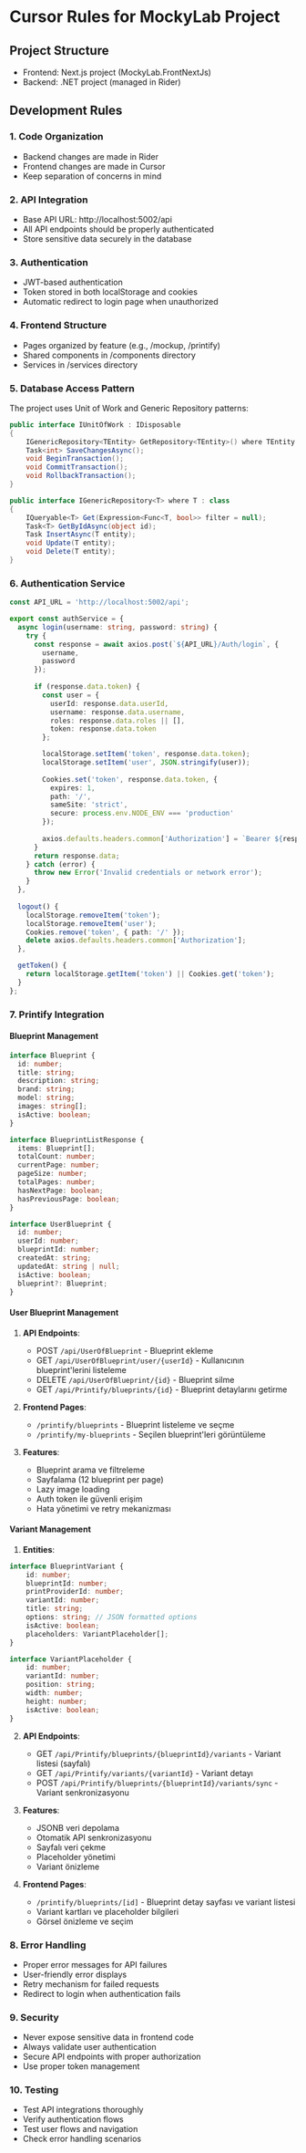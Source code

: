 # Cursor Rules for MockyLab Project

## Project Structure
- Frontend: Next.js project (MockyLab.FrontNextJs)
- Backend: .NET project (managed in Rider)

## Development Rules

### 1. Code Organization
- Backend changes are made in Rider
- Frontend changes are made in Cursor
- Keep separation of concerns in mind

### 2. API Integration
- Base API URL: http://localhost:5002/api
- All API endpoints should be properly authenticated
- Store sensitive data securely in the database

### 3. Authentication
- JWT-based authentication
- Token stored in both localStorage and cookies
- Automatic redirect to login page when unauthorized

### 4. Frontend Structure
- Pages organized by feature (e.g., /mockup, /printify)
- Shared components in /components directory
- Services in /services directory

### 5. Database Access Pattern

The project uses Unit of Work and Generic Repository patterns:

```csharp
public interface IUnitOfWork : IDisposable
{
    IGenericRepository<TEntity> GetRepository<TEntity>() where TEntity : class;
    Task<int> SaveChangesAsync();
    void BeginTransaction();
    void CommitTransaction();
    void RollbackTransaction();
}

public interface IGenericRepository<T> where T : class
{
    IQueryable<T> Get(Expression<Func<T, bool>> filter = null);
    Task<T> GetByIdAsync(object id);
    Task InsertAsync(T entity);
    void Update(T entity);
    void Delete(T entity);
}
```

### 6. Authentication Service

```typescript
const API_URL = 'http://localhost:5002/api';

export const authService = {
  async login(username: string, password: string) {
    try {
      const response = await axios.post(`${API_URL}/Auth/login`, {
        username,
        password
      });
      
      if (response.data.token) {
        const user = {
          userId: response.data.userId,
          username: response.data.username,
          roles: response.data.roles || [],
          token: response.data.token
        };

        localStorage.setItem('token', response.data.token);
        localStorage.setItem('user', JSON.stringify(user));
        
        Cookies.set('token', response.data.token, {
          expires: 1,
          path: '/',
          sameSite: 'strict',
          secure: process.env.NODE_ENV === 'production'
        });
        
        axios.defaults.headers.common['Authorization'] = `Bearer ${response.data.token}`;
      }
      return response.data;
    } catch (error) {
      throw new Error('Invalid credentials or network error');
    }
  },
  
  logout() {
    localStorage.removeItem('token');
    localStorage.removeItem('user');
    Cookies.remove('token', { path: '/' });
    delete axios.defaults.headers.common['Authorization'];
  },

  getToken() {
    return localStorage.getItem('token') || Cookies.get('token');
  }
};
```

### 7. Printify Integration

#### Blueprint Management

```typescript
interface Blueprint {
  id: number;
  title: string;
  description: string;
  brand: string;
  model: string;
  images: string[];
  isActive: boolean;
}

interface BlueprintListResponse {
  items: Blueprint[];
  totalCount: number;
  currentPage: number;
  pageSize: number;
  totalPages: number;
  hasNextPage: boolean;
  hasPreviousPage: boolean;
}

interface UserBlueprint {
  id: number;
  userId: number;
  blueprintId: number;
  createdAt: string;
  updatedAt: string | null;
  isActive: boolean;
  blueprint?: Blueprint;
}
```

#### User Blueprint Management

1. **API Endpoints**:
   - POST `/api/UserOfBlueprint` - Blueprint ekleme
   - GET `/api/UserOfBlueprint/user/{userId}` - Kullanıcının blueprint'lerini listeleme
   - DELETE `/api/UserOfBlueprint/{id}` - Blueprint silme
   - GET `/api/Printify/blueprints/{id}` - Blueprint detaylarını getirme

2. **Frontend Pages**:
   - `/printify/blueprints` - Blueprint listeleme ve seçme
   - `/printify/my-blueprints` - Seçilen blueprint'leri görüntüleme

3. **Features**:
   - Blueprint arama ve filtreleme
   - Sayfalama (12 blueprint per page)
   - Lazy image loading
   - Auth token ile güvenli erişim
   - Hata yönetimi ve retry mekanizması

#### Variant Management

1. **Entities**:
```typescript
interface BlueprintVariant {
    id: number;
    blueprintId: number;
    printProviderId: number;
    variantId: number;
    title: string;
    options: string; // JSON formatted options
    isActive: boolean;
    placeholders: VariantPlaceholder[];
}

interface VariantPlaceholder {
    id: number;
    variantId: number;
    position: string;
    width: number;
    height: number;
    isActive: boolean;
}
```

2. **API Endpoints**:
   - GET `/api/Printify/blueprints/{blueprintId}/variants` - Variant listesi (sayfalı)
   - GET `/api/Printify/variants/{variantId}` - Variant detayı
   - POST `/api/Printify/blueprints/{blueprintId}/variants/sync` - Variant senkronizasyonu

3. **Features**:
   - JSONB veri depolama
   - Otomatik API senkronizasyonu
   - Sayfalı veri çekme
   - Placeholder yönetimi
   - Variant önizleme

4. **Frontend Pages**:
   - `/printify/blueprints/[id]` - Blueprint detay sayfası ve variant listesi
   - Variant kartları ve placeholder bilgileri
   - Görsel önizleme ve seçim

### 8. Error Handling
- Proper error messages for API failures
- User-friendly error displays
- Retry mechanism for failed requests
- Redirect to login when authentication fails

### 9. Security
- Never expose sensitive data in frontend code
- Always validate user authentication
- Secure API endpoints with proper authorization
- Use proper token management

### 10. Testing
- Test API integrations thoroughly
- Verify authentication flows
- Test user flows and navigation
- Check error handling scenarios 